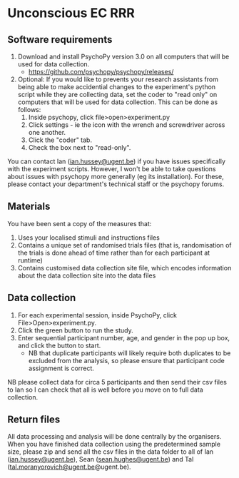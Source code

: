 # Unconscious EC RRR

## Software requirements

1. Download and install PsychoPy version 3.0 on all computers that will be used for data collection.
   - https://github.com/psychopy/psychopy/releases/
2. Optional: If you would like to prevents your research assistants from being able to make accidential changes to the experiment's python script while they are collecting data, set the coder to "read only" on computers that will be used for data collection. This can be done as follows:
   1.  Inside psychopy, click file>open>experiment.py
   2.  Click settings - ie the icon with the wrench and screwdriver across one another.
   3.  Click the "coder" tab.
   4.  Check the box next to "read-only".

You can contact Ian (ian.hussey@ugent.be) if you have issues specifically with the experiment scripts. However, I won't be able to take questions about issues with psychopy more generally (eg its installation). For these, please contact your department's technical staff or the psychopy forums.

## Materials

You have been sent a copy of the measures that:

1. Uses your localised stimuli and instructions files
2. Contains a unique set of randomised trials files (that is, randomisation of the trials is done ahead of time rather than for each participant at runtime)
3. Contains customised data collection site file, which encodes information about the data collection site into the data files

## Data collection

1. For each experimental session, inside PsychoPy, click File>Open>experiment.py. 
2. Click the green button to run the study.
3. Enter sequential participant number, age, and gender in the pop up box, and click the button to start.
   - NB that duplicate participants will likely require both duplicates to be excluded from the analysis, so please ensure that participant code assignment is correct.

NB please collect data for circa 5 participants and then send their csv files to Ian so I can check that all is well before you move on to full data collection. 

## Return files

All data processing and analysis will be done centrally by the organisers. When you have finished data collection using the predetermined sample size, please zip and send all the csv files in the data folder to all of Ian (ian.hussey@ugent.be), Sean (sean.hughes@ugent.be) and Tal (tal.moranyorovich@ugent.be@ugent.be).